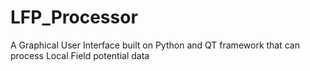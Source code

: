 # LFP_Processor
A Graphical User Interface built on Python and QT framework that can process Local Field potential data

